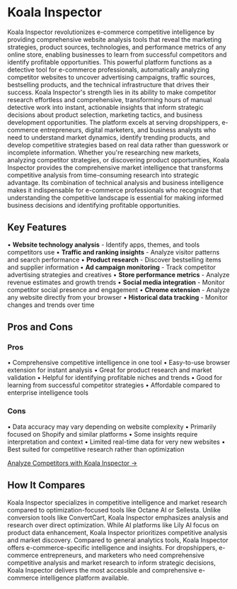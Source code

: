 # Koala Inspector

Koala Inspector revolutionizes e-commerce competitive intelligence by providing comprehensive website analysis tools that reveal the marketing strategies, product sources, technologies, and performance metrics of any online store, enabling businesses to learn from successful competitors and identify profitable opportunities. This powerful platform functions as a detective tool for e-commerce professionals, automatically analyzing competitor websites to uncover advertising campaigns, traffic sources, bestselling products, and the technical infrastructure that drives their success. Koala Inspector's strength lies in its ability to make competitor research effortless and comprehensive, transforming hours of manual detective work into instant, actionable insights that inform strategic decisions about product selection, marketing tactics, and business development opportunities. The platform excels at serving dropshippers, e-commerce entrepreneurs, digital marketers, and business analysts who need to understand market dynamics, identify trending products, and develop competitive strategies based on real data rather than guesswork or incomplete information. Whether you're researching new markets, analyzing competitor strategies, or discovering product opportunities, Koala Inspector provides the comprehensive market intelligence that transforms competitive analysis from time-consuming research into strategic advantage. Its combination of technical analysis and business intelligence makes it indispensable for e-commerce professionals who recognize that understanding the competitive landscape is essential for making informed business decisions and identifying profitable opportunities.

## Key Features

• **Website technology analysis** - Identify apps, themes, and tools competitors use
• **Traffic and ranking insights** - Analyze visitor patterns and search performance
• **Product research** - Discover bestselling items and supplier information
• **Ad campaign monitoring** - Track competitor advertising strategies and creatives
• **Store performance metrics** - Analyze revenue estimates and growth trends
• **Social media integration** - Monitor competitor social presence and engagement
• **Chrome extension** - Analyze any website directly from your browser
• **Historical data tracking** - Monitor changes and trends over time

## Pros and Cons

### Pros
• Comprehensive competitive intelligence in one tool
• Easy-to-use browser extension for instant analysis
• Great for product research and market validation
• Helpful for identifying profitable niches and trends
• Good for learning from successful competitor strategies
• Affordable compared to enterprise intelligence tools

### Cons
• Data accuracy may vary depending on website complexity
• Primarily focused on Shopify and similar platforms
• Some insights require interpretation and context
• Limited real-time data for very new websites
• Best suited for competitive research rather than optimization

[Analyze Competitors with Koala Inspector →](https://koala-app.com)

## How It Compares

Koala Inspector specializes in competitive intelligence and market research compared to optimization-focused tools like Octane AI or Sellesta. Unlike conversion tools like ConvertCart, Koala Inspector emphasizes analysis and research over direct optimization. While AI platforms like Lily AI focus on product data enhancement, Koala Inspector prioritizes competitive analysis and market discovery. Compared to general analytics tools, Koala Inspector offers e-commerce-specific intelligence and insights. For dropshippers, e-commerce entrepreneurs, and marketers who need comprehensive competitive analysis and market research to inform strategic decisions, Koala Inspector delivers the most accessible and comprehensive e-commerce intelligence platform available.